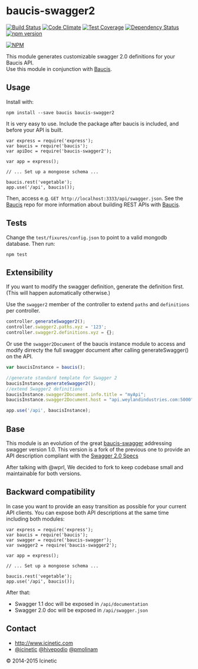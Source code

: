 baucis-swagger2
===============

[![Build Status](https://travis-ci.org/Icinetic/baucis-swagger2.svg)](https://travis-ci.org/Icinetic/baucis-swagger2)
[![Code Climate](https://codeclimate.com/github/Icinetic/baucis-swagger2/badges/gpa.svg)](https://codeclimate.com/github/Icinetic/baucis-swagger2)
[![Test Coverage](https://codeclimate.com/github/Icinetic/baucis-swagger2/badges/coverage.svg)](https://codeclimate.com/github/Icinetic/baucis-swagger2)
[![Dependency Status](https://david-dm.org/icinetic/baucis-swagger2.svg)](https://david-dm.org/icinetic/baucis-swagger2)
[![npm version](https://badge.fury.io/js/baucis-swagger2.svg)](http://badge.fury.io/js/baucis-swagger2)

[![NPM](https://nodei.co/npm/baucis-swagger2.png?downloads=true&downloadRank=true&stars=true)](https://nodei.co/npm/baucis-swagger2/)



This module generates customizable swagger 2.0 definitions for your Baucis API.  
Use this module in conjunction with [Baucis](https://github.com/wprl/baucis).

Usage
-----

Install with:

    npm install --save baucis baucis-swagger2

It is very easy to use.  Include the package after baucis is included, and before your API is built.

    var express = require('express');
    var baucis = require('baucis');
    var apiDoc = require('baucis-swagger2');

    var app = express();

    // ... Set up a mongoose schema ...

    baucis.rest('vegetable');
    app.use('/api', baucis());

Then, access e.g. `GET http://localhost:3333/api/swagger.json`.  See the [Baucis](https://github.com/wprl/baucis) repo for more information about building REST APIs with [Baucis](https://github.com/wprl/baucis).

Tests
-----
Change the `test/fixures/config.json` to point to a valid mongodb database.
Then run:

```
npm test
```


Extensibility
-------------

If you want to modify the swagger definition, generate the definition first.  (This will happen automatically otherwise.)

Use the `swagger2` member of the controller to extend `paths` and `definitions` per controller.

```javascript
controller.generateSwagger2();
controller.swagger2.paths.xyz = '123';
controller.swagger2.definitions.xyz = {};
```

Or use the `swagger2Document` of the baucis instance module to access and modify dirrecty the full swagger document after calling generateSwagger() on the API.

```javascript
var baucisInstance = baucis();

//generate standard template for Swagger 2
baucisInstance.generateSwagger2();
//extend Swagger2 definitions
baucisInstance.swagger2Document.info.title = "myApi";
baucisInstance.swagger2Document.host = "api.weylandindustries.com:5000";

app.use('/api', baucisInstance);
```

Base 
----

This module is an evolution of the great [baucis-swagger](https://github.com/wprl/baucis-swagger) addressing swagger version 1.0.
This version is a fork of the previous one to provide an API description compliant with the [Swagger 2.0 Specs](https://github.com/swagger-api/swagger-spec/blob/master/versions/2.0.md)

After talking with @wprl, We decided to fork to keep codebase small and maintainable for both versions.

Backward compatibility 
----------------------

In case you want to provide an easy transition as possible for your current API clients. You can expose both API descriptions at the same time including both modules:


    var express = require('express');
    var baucis = require('baucis');
    var swagger = require('baucis-swagger');
    var swagger2 = require('baucis-swagger2');

    var app = express();

    // ... Set up a mongoose schema ...

    baucis.rest('vegetable');
    app.use('/api', baucis());


After that:
- Swagger 1.1 doc will be exposed in `/api/documentation` 
- Swagger 2.0 doc will be exposed in `/api/swagger.json` 


Contact
-------

 * http://www.icinetic.com
 * [@icinetic](https://twitter.com/icinetic) [@hivepodio](https://twitter.com/hivepodio) [@pmolinam](https://twitter.com/pmolinam)

&copy; 2014-2015 Icinetic
